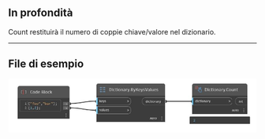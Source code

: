 ## In profondità
Count restituirà il numero di coppie chiave/valore nel dizionario.
___
## File di esempio

![Count](./DesignScript.Builtin.Dictionary.Count_img.jpg)

